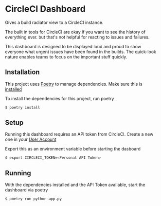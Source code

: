 # CircleCI Dashboard

Gives a build radiator view to a CircleCI instance.

The built in tools for CircleCI are okay if you want to see the history of everything ever. but that's not helpful for reacting to issues and failures.

This dashboard is designed to be displayed loud and proud to show everyone what urgent issues have been found in the builds. The quick-look nature enables teams to focus on the important stuff quickly.

## Installation

This project uses [Poetry](https://python-poetry.org/) to manage dependencies. Make sure this is [installed](https://python-poetry.org/docs/#installation)

To install the dependencies for this project, run poetry
```bash
$ poetry install
```

## Setup

Running this dashboard requires an API token from CircleCI. Create a new one in your [User Account](https://circleci.com/account/api)

Export this as an environment variable before starting the dasboard

```bash
$ export CIRCLECI_TOKEN=<Personal API Token>
```

## Running

With the dependencies installed and the API Token available, start the dashboard via poetry

```bash
$ poetry run python app.py
```
